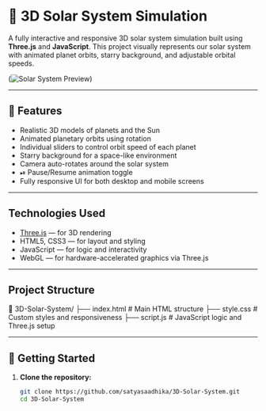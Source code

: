 # 🌌 3D Solar System Simulation

A fully interactive and responsive 3D solar system simulation built using **Three.js** and **JavaScript**. This project visually represents our solar system with animated planet orbits, starry background, and adjustable orbital speeds.

(![Solar System Preview](https://github.com/user-attachments/assets/d733e195-48df-4147-91cd-31f6acfe6ed6))

---

## 🚀 Features

-  Realistic 3D models of planets and the Sun
-  Animated planetary orbits using rotation
-  Individual sliders to control orbit speed of each planet
-  Starry background for a space-like environment
-  Camera auto-rotates around the solar system
- ⏯ Pause/Resume animation toggle
- Fully responsive UI for both desktop and mobile screens

---

##  Technologies Used

- [Three.js](https://threejs.org/) — for 3D rendering
- HTML5, CSS3 — for layout and styling
- JavaScript — for logic and interactivity
- WebGL — for hardware-accelerated graphics via Three.js

---

##  Project Structure

📁 3D-Solar-System/
├── index.html # Main HTML structure
├── style.css # Custom styles and responsiveness
├── script.js # JavaScript logic and Three.js setup


---

## 🔧 Getting Started

1. **Clone the repository:**
   ```bash
   git clone https://github.com/satyasaadhika/3D-Solar-System.git
   cd 3D-Solar-System

